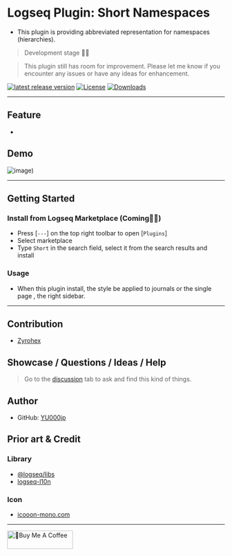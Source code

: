 # Logseq Plugin: Short Namespaces

- This plugin is providing abbreviated representation for namespaces (hierarchies).

> Development stage 👷🚧

> This plugin still has room for improvement. Please let me know if you encounter any issues or have any ideas for enhancement.

[![latest release version](https://img.shields.io/github/v/release/YU000jp/logseq-plugin-short-namespaces)](https://github.com/YU000jp/logseq-plugin-short-namespaces/releases)
[![License](https://img.shields.io/github/license/YU000jp/logseq-plugin-short-namespaces?color=blue)](https://github.com/YU000jp/logseq-plugin-short-namespaces/LICENSE)
[![Downloads](https://img.shields.io/github/downloads/YU000jp/logseq-plugin-short-namespaces/total.svg)](https://github.com/YU000jp/logseq-plugin-short-namespaces/releases)
<!-- Published 2023 -->

---

## Feature

- 

## Demo

![image)](https://user-images.githubusercontent.com/111847207/236656295-e08a249a-95e6-4d94-bc1d-6f644daa20b8.gif)

---

## Getting Started

### Install from Logseq Marketplace (Coming👷🚧)

- Press [`---`] on the top right toolbar to open [`Plugins`]
- Select marketplace
- Type `Short` in the search field, select it from the search results and install

### Usage

- When this plugin install, the style be applied to journals or the single page , the right sidebar.

---

## Contribution

- [Zyrohex](https://gist.github.com/Zyrohex/9782b737f8f7f7bca7b6cc7e7868d793)

## Showcase / Questions / Ideas / Help

> Go to the [discussion](https://github.com/YU000jp/logseq-plugin-short-namespaces/discussions) tab to ask and find this kind of things.

## Author

- GitHub: [YU000jp](https://github.com/YU000jp)

## Prior art & Credit

### Library

- [@logseq/libs](https://logseq.github.io/plugins/)
- [logseq-l10n](https://github.com/sethyuan/logseq-l10n)

### Icon

- [icooon-mono.com](https://icooon-mono.com/)

---

<a href="https://www.buymeacoffee.com/yu000japan" target="_blank"><img src="https://cdn.buymeacoffee.com/buttons/v2/default-violet.png" alt="🍌Buy Me A Coffee" style="height: 42px;width: 152px" ></a>
